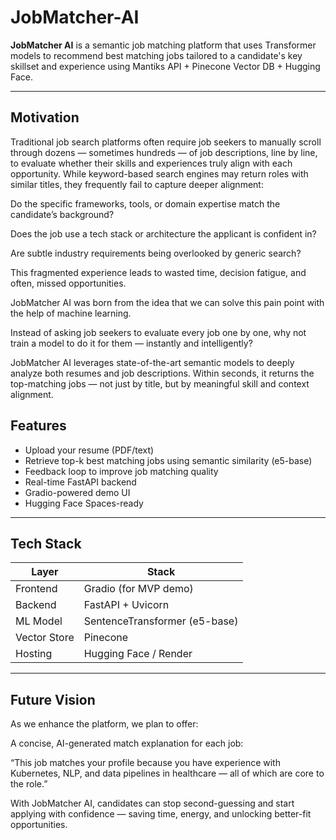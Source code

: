 # JobMatcher-AI

**JobMatcher AI** is a semantic job matching platform that uses Transformer models to recommend best matching jobs tailored to a candidate's key skillset and experience using Mantiks API + Pinecone Vector DB + Hugging Face.

---

## Motivation

Traditional job search platforms often require job seekers to manually scroll through dozens — sometimes hundreds — of job descriptions, line by line, to evaluate whether their skills and experiences truly align with each opportunity. While keyword-based search engines may return roles with similar titles, they frequently fail to capture deeper alignment:

Do the specific frameworks, tools, or domain expertise match the candidate’s background?

Does the job use a tech stack or architecture the applicant is confident in?

Are subtle industry requirements being overlooked by generic search?

This fragmented experience leads to wasted time, decision fatigue, and often, missed opportunities.

JobMatcher AI was born from the idea that we can solve this pain point with the help of machine learning.

Instead of asking job seekers to evaluate every job one by one, why not train a model to do it for them — instantly and intelligently?

JobMatcher AI leverages state-of-the-art semantic models to deeply analyze both resumes and job descriptions. Within seconds, it returns the top-matching jobs — not just by title, but by meaningful skill and context alignment.

##  Features

- Upload your resume (PDF/text)
- Retrieve top-k best matching jobs using semantic similarity (e5-base)
- Feedback loop to improve job matching quality
- Real-time FastAPI backend
- Gradio-powered demo UI
- Hugging Face Spaces-ready

---

## Tech Stack

| Layer       | Stack                        |
|-------------|------------------------------|
| Frontend    | Gradio (for MVP demo)        |
| Backend     | FastAPI + Uvicorn            |
| ML Model    | SentenceTransformer (e5-base)|
| Vector Store| Pinecone                     |
| Hosting     | Hugging Face / Render        |

---

## Future Vision
As we enhance the platform, we plan to offer:

A concise, AI-generated match explanation for each job:

“This job matches your profile because you have experience with Kubernetes, NLP, and data pipelines in healthcare — all of which are core to the role.”

With JobMatcher AI, candidates can stop second-guessing and start applying with confidence — saving time, energy, and unlocking better-fit opportunities.

